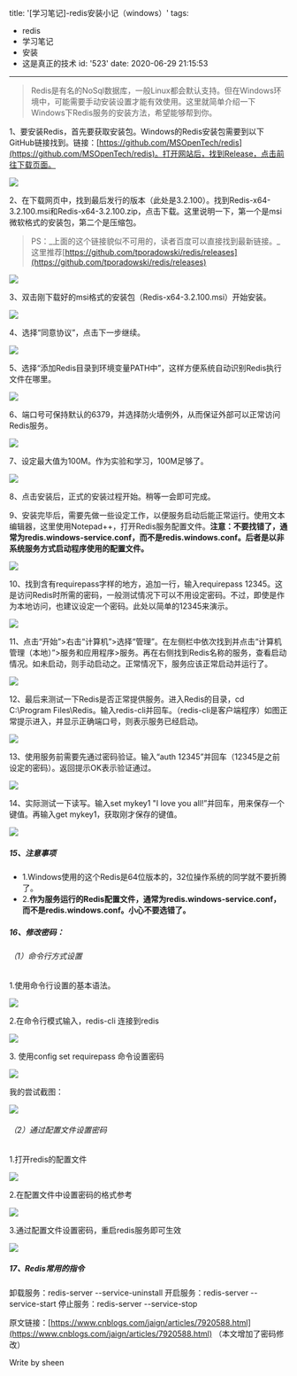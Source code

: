 title: '[学习笔记]-redis安装小记（windows）'
tags:
  - redis
  - 学习笔记
  - 安装
  - 这是真正的技术
id: '523'
date: 2020-06-29 21:15:53
---
> Redis是有名的NoSql数据库，一般Linux都会默认支持。但在Windows环境中，可能需要手动安装设置才能有效使用。这里就简单介绍一下Windows下Redis服务的安装方法，希望能够帮到你。

<!--more-->

1、要安装Redis，首先要获取安装包。Windows的Redis安装包需要到以下GitHub链接找到。链接：[https://github.com/MSOpenTech/redis](https://github.com/MSOpenTech/redis)。打开网站后，找到Release，点击前往下载页面。

![](http://www.sheensong.top/wordpress/wp-content/uploads/2020/06/o_1.png)

2、在下载网页中，找到最后发行的版本（此处是3.2.100）。找到Redis-x64-3.2.100.msi和Redis-x64-3.2.100.zip，点击下载。这里说明一下，第一个是msi微软格式的安装包，第二个是压缩包。

> PS：_上面的这个链接貌似不可用的，读者百度可以直接找到最新链接。_这里推荐[https://github.com/tporadowski/redis/releases](https://github.com/tporadowski/redis/releases)

![](http://www.sheensong.top/wordpress/wp-content/uploads/2020/06/o_2.png)

3、双击刚下载好的msi格式的安装包（Redis-x64-3.2.100.msi）开始安装。

![](http://www.sheensong.top/wordpress/wp-content/uploads/2020/06/o_3.png)

4、选择“同意协议”，点击下一步继续。

![](http://www.sheensong.top/wordpress/wp-content/uploads/2020/06/o_4.png)

5、选择“添加Redis目录到环境变量PATH中”，这样方便系统自动识别Redis执行文件在哪里。

![](http://www.sheensong.top/wordpress/wp-content/uploads/2020/06/o_5.png)

6、端口号可保持默认的6379，并选择防火墙例外，从而保证外部可以正常访问Redis服务。

![](http://www.sheensong.top/wordpress/wp-content/uploads/2020/06/o_6.png)

7、设定最大值为100M。作为实验和学习，100M足够了。

![](http://www.sheensong.top/wordpress/wp-content/uploads/2020/06/o_7.png)

8、点击安装后，正式的安装过程开始。稍等一会即可完成。

9、安装完毕后，需要先做一些设定工作，以便服务启动后能正常运行。使用文本编辑器，这里使用Notepad++，打开Redis服务配置文件。**注意：不要找错了，通常为redis.windows-service.conf，而不是redis.windows.conf。后者是以非系统服务方式启动程序使用的配置文件。**

![](http://www.sheensong.top/wordpress/wp-content/uploads/2020/06/o_9.png)

10、找到含有requirepass字样的地方，追加一行，输入requirepass 12345。这是访问Redis时所需的密码，一般测试情况下可以不用设定密码。不过，即使是作为本地访问，也建议设定一个密码。此处以简单的12345来演示。

![](http://www.sheensong.top/wordpress/wp-content/uploads/2020/06/o_10.png)

11、点击“开始”>右击“计算机”>选择“管理”。在左侧栏中依次找到并点击“计算机管理（本地）”>服务和应用程序>服务。再在右侧找到Redis名称的服务，查看启动情况。如未启动，则手动启动之。正常情况下，服务应该正常启动并运行了。

![](http://www.sheensong.top/wordpress/wp-content/uploads/2020/06/o_11.png)

12、最后来测试一下Redis是否正常提供服务。进入Redis的目录，cd C:\\Program Files\\Redis。输入redis-cli并回车。（redis-cli是客户端程序）如图正常提示进入，并显示正确端口号，则表示服务已经启动。

![](http://www.sheensong.top/wordpress/wp-content/uploads/2020/06/o_12.png)

13、使用服务前需要先通过密码验证。输入“auth 12345”并回车（12345是之前设定的密码）。返回提示OK表示验证通过。

![](http://www.sheensong.top/wordpress/wp-content/uploads/2020/06/o_13.png)

14、实际测试一下读写。输入set mykey1 "I love you all!”并回车，用来保存一个键值。再输入get mykey1，获取刚才保存的键值。

![](http://www.sheensong.top/wordpress/wp-content/uploads/2020/06/o_14.png)

##### 15、注意事项

*   1.Windows使用的这个Redis是64位版本的，32位操作系统的同学就不要折腾了。
*   2.**作为服务运行的Redis配置文件，通常为redis.windows-service.conf，而不是redis.windows.conf。小心不要选错了。**

##### 16、修改密码：

###### （1）命令行方式设置

1.使用命令行设置的基本语法。

![](http://www.sheensong.top/wordpress/wp-content/uploads/2020/06/8a17b3042e6817e9599a304cd356d53da924ced2.png)

2.在命令行模式输入，redis-cli 连接到redis

![](http://www.sheensong.top/wordpress/wp-content/uploads/2020/06/a965c6e9ccd2bb664122bbf49b2a04e23fa2c6d2.png)

3\. 使用config set requirepass 命令设置密码[](http://jingyan.baidu.com/album/ff42efa9501763819e2202e4.html?picindex=3)

![](http://www.sheensong.top/wordpress/wp-content/uploads/2020/06/116b1ae23ea23a42b6019ea43733ec3835bbc0d2.png)

我的尝试截图：

![](http://www.sheensong.top/wordpress/wp-content/uploads/2020/06/image-20200624224934922.png)

###### （2）通过配置文件设置密码

1.打开redis的配置文件

![](http://www.sheensong.top/wordpress/wp-content/uploads/2020/06/image-20200624225425662.png)

2.在配置文件中设置密码的格式参考

![](http://www.sheensong.top/wordpress/wp-content/uploads/2020/06/image-20200624225319989.png)

3.通过配置文件设置密码，重启redis服务即可生效

![](http://www.sheensong.top/wordpress/wp-content/uploads/2020/06/efb861bd4c7c34b31b3a0d0e5841037de03731d3.png)

##### 17、Redis常用的指令

卸载服务：redis-server --service-uninstall 开启服务：redis-server --service-start 停止服务：redis-server --service-stop

原文链接：[https://www.cnblogs.com/jaign/articles/7920588.html](https://www.cnblogs.com/jaign/articles/7920588.html) （本文增加了密码修改）

Write by sheen